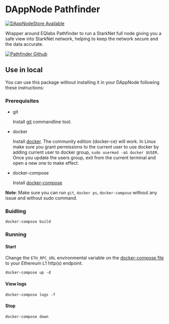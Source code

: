 # DAppNode Pathfinder

[![DAppNodeStore Available](https://img.shields.io/badge/DAppNodeStore-Available-brightgreen.svg)](http://my.dappnode/#/installer/pathfinder.public.dappnode.eth)

Wrapper around EQlabs Pathfinder to run a StarkNet full node giving you a safe view into StarkNet network, helping to keep the network secure and the data accurate.

[![Pathfinder Github](https://img.shields.io/badge/Pathfinder-Github-blue.svg)](https://github.com/eqlabs/pathfinder)

## Use in local

You can use this package without installing it in your DAppNode following these instructions:

### Prerequisites

- git

   Install [git](https://git-scm.com/book/en/v2/Getting-Started-Installing-Git) commandline tool.

- docker

   Install [docker](https://docs.docker.com/engine/installation). The community edition (docker-ce) will work. In Linux make sure you grant permissions to the current user to use docker by adding current user to docker group, `sudo usermod -aG docker $USER`. Once you update the users group, exit from the current terminal and open a new one to make effect.

- docker-compose

   Install [docker-compose](https://docs.docker.com/compose/install)
   
**Note**: Make sure you can run `git`, `docker ps`, `docker-compose` without any issue and without sudo command.


### Buidling

`docker-compose build`

### Running

#### Start

Change the `ETH_RPC_URL` environmental variable on the [docker-compose file](docker-compose.yml) to your Ethereum L1 http(s) endpoint.

`docker-compose up -d`

#### View logs

`docker-compose logs -f`

#### Stop

`docker-compose down`
